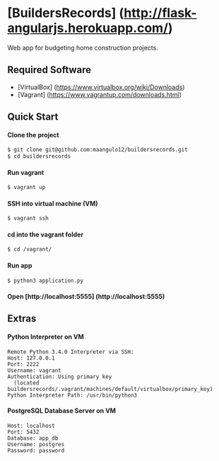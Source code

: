 # [BuildersRecords] (http://flask-angularjs.herokuapp.com/)

Web app for budgeting home construction projects.

## Required Software

+ [VirtualBox] (https://www.virtualbox.org/wiki/Downloads)
+ [Vagrant] (https://www.vagrantup.com/downloads.html)

## Quick Start

#### Clone the project
>
```bash
$ git clone git@github.com:maangulo12/buildersrecords.git
$ cd buildersrecords
```

#### Run vagrant
>
```bash
$ vagrant up    
```

#### SSH into virtual machine (VM)
>
```bash
$ vagrant ssh
```

#### cd into the vagrant folder
>
```bash
$ cd /vagrant/
```

#### Run app
>
```bash
$ python3 application.py    
```

#### Open [http://localhost:5555] (http://localhost:5555)

## Extras

#### Python Interpreter on VM
```
Remote Python 3.4.0 Interpreter via SSH:
Host: 127.0.0.1
Port: 2222
Username: vagrant
Authentication: Using primary key
  (located buildersrecords/.vagrant/machines/default/virtualbox/primary_key)
Python Interpreter Path: /usr/bin/python3
```

#### PostgreSQL Database Server on VM
```
Host: localhost
Port: 5432
Database: app_db
Username: postgres
Password: password
```
